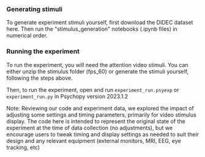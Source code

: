 ### Generating stimuli

To generate experiment stimuli yourself, first download the DIDEC dataset here. Then run the "stimulus_generation" notebooks (.ipynb files) in numerical order.

### Running the experiment

To run the experiment, you will need the attention video stimuli. You can either unzip the stimulus folder (fps_60) or generate the stimuli yourself, following the steps above.

Then, to run the experiment, open and run `experiment_run.psyexp` or `experiment_run.py` in Psychopy version 2023.1.2

Note: Reviewing our code and experiment data, we explored the impact of adjusting some settings and timing parameters, primarily for video stimulus display. The code here is intended to represent the original state of the experiment at the time of data collection (no adjustments), but we encourage users to tweak timing and display settings as needed to suit their design and any relevant equipment (external monitors, MRI, EEG, eye tracking, etc)
